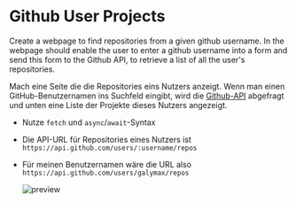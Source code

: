 # Github User Projects

Create a webpage to find repositories from a given github username. In the webpage  should enable the user to enter a github username into a form and send this form to the Github API, to retrieve a list of all the user's repositories.

Mach eine Seite die die Repositories eins Nutzers anzeigt. Wenn man einen GitHub-Benutzernamen ins Suchfeld eingibt, wird die [Github-API](https://developer.github.com/v3/) abgefragt und unten eine Liste der Projekte dieses Nutzers angezeigt.

- Nutze `fetch` und `async`/`await`-Syntax
- Die API-URL für Repositories eines Nutzers ist `https://api.github.com/users/:username/repos`
- Für meinen Benutzernamen wäre die URL also `https://api.github.com/users/galymax/repos`
  
  ![preview](./demo.gif)






 

